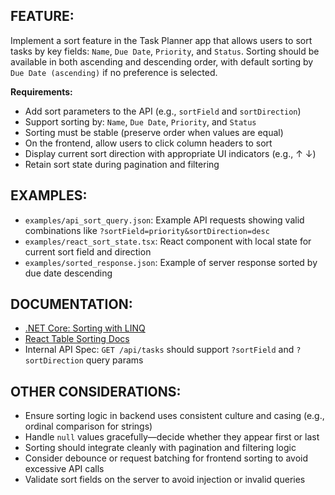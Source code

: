 ## FEATURE:  
Implement a sort feature in the Task Planner app that allows users to sort tasks by key fields: `Name`, `Due Date`, `Priority`, and `Status`. Sorting should be available in both ascending and descending order, with default sorting by `Due Date (ascending)` if no preference is selected.

**Requirements:**
- Add sort parameters to the API (e.g., `sortField` and `sortDirection`)
- Support sorting by: `Name`, `Due Date`, `Priority`, and `Status`
- Sorting must be stable (preserve order when values are equal)
- On the frontend, allow users to click column headers to sort
- Display current sort direction with appropriate UI indicators (e.g., ↑ ↓)
- Retain sort state during pagination and filtering

## EXAMPLES:  
- `examples/api_sort_query.json`: Example API requests showing valid combinations like `?sortField=priority&sortDirection=desc`
- `examples/react_sort_state.tsx`: React component with local state for current sort field and direction
- `examples/sorted_response.json`: Example of server response sorted by due date descending

## DOCUMENTATION:  
- [.NET Core: Sorting with LINQ](https://learn.microsoft.com/en-us/dotnet/csharp/programming-guide/concepts/linq/sorting-data)  
- [React Table Sorting Docs](https://react-table.tanstack.com/docs/api/useSortBy)  
- Internal API Spec: `GET /api/tasks` should support `?sortField` and `?sortDirection` query params

## OTHER CONSIDERATIONS:  
- Ensure sorting logic in backend uses consistent culture and casing (e.g., ordinal comparison for strings)  
- Handle `null` values gracefully—decide whether they appear first or last  
- Sorting should integrate cleanly with pagination and filtering logic  
- Consider debounce or request batching for frontend sorting to avoid excessive API calls  
- Validate sort fields on the server to avoid injection or invalid queries  
